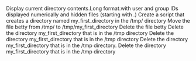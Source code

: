 Display current directory contents.Long format.with user and group IDs displayed numerically and hidden files (starting with .)
Create a script that creates a directory named my_first_directory in the /tmp/ directory
Move the file betty from /tmp/ to /tmp/my_first_directory
Delete the file betty
Delete the directory my_first_directory that is in the /tmp directory
Delete the directory my_first_directory that is in the /tmp directory
Delete the directory my_first_directory that is in the /tmp directory.
Delete the directory my_first_directory that is in the /tmp directory

